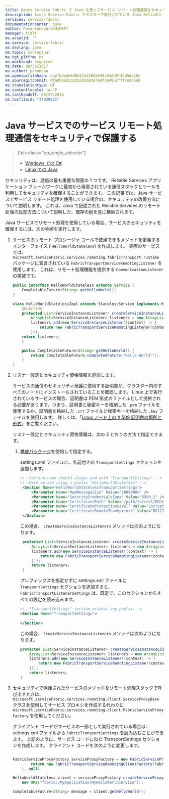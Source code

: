 ```yaml
---
title: Azure Service Fabric で Java を使ってサービス リモート処理通信をセキュリティで保護する | Microsoft Docs
description: Azure Service Fabric クラスターで実行されている Java Reliable Services のサービス リモート処理ベースの通信をセキュリティで保護する方法について説明します。
services: service-fabric
documentationcenter: java
author: PavanKunapareddyMSFT
manager: timlt
ms.assetid: ''
ms.service: service-fabric
ms.devlang: java
ms.topic: conceptual
ms.tgt_pltfrm: na
ms.workload: required
ms.date: 06/30/2017
ms.author: pakunapa
ms.openlocfilehash: cbefb3ede6d0d1fe21065b49c84db9f4db5dd39c
ms.sourcegitcommit: 0fa8b4622322b3d3003e760f364992f7f7e5d6a9
ms.translationtype: HT
ms.contentlocale: ja-JP
ms.lasthandoff: 06/27/2018
ms.locfileid: "37020815"
---
```

# <a name="secure-service-remoting-communications-in-a-java-service"></a>Java サービスでのサービス リモート処理通信をセキュリティで保護する
> [!div class="op_single_selector"]
> * [Windows での C#](service-fabric-reliable-services-secure-communication.md)
> * [Linux での Java](service-fabric-reliable-services-secure-communication-java.md)
>
>

セキュリティは、通信の最も重要な側面の 1 つです。 Reliable Services アプリケーション フレームワークに最初から用意されている通信スタックとツールを利用してセキュリティを確保することができます。 この記事では、Java サービスでサービス リモート処理を使用している場合の、セキュリティの改善方法について説明します。 これは、Java で記述された Reliable Services のリモート処理の設定方法について説明した、既存の[例](service-fabric-reliable-services-communication-remoting-java.md)を基に構築されます。 

Java サービスでリモート処理を使用している場合、サービスのセキュリティを確保するには、次の手順を実行します。

1. サービスのリモート プロシージャ コールで使用できるメソッドを定義するインターフェイス ( `HelloWorldStateless`) を作成します。 実際のサービスでは、`microsoft.serviceFabric.services.remoting.fabricTransport.runtime` パッケージに宣言されている `FabricTransportServiceRemotingListener` を使用します。 これは、リモート処理機能を提供する `CommunicationListener` の実装です。

    ```java
    public interface HelloWorldStateless extends Service {
        CompletableFuture<String> getHelloWorld();
    }

    class HelloWorldStatelessImpl extends StatelessService implements HelloWorldStateless {
        @Override
        protected List<ServiceInstanceListener> createServiceInstanceListeners() {
            ArrayList<ServiceInstanceListener> listeners = new ArrayList<>();
            listeners.add(new ServiceInstanceListener((context) -> {
                return new FabricTransportServiceRemotingListener(context,this);
            }));
        return listeners;
        }

        public CompletableFuture<String> getHelloWorld() {
            return CompletableFuture.completedFuture("Hello World!");
        }
    }
    ```
2. リスナー設定とセキュリティ資格情報を追加します。

    サービスの通信のセキュリティ保護に使用する証明書が、クラスター内のすべてのノードにインストールされていることを確認します。 Linux 上で実行されているサービスの場合、証明書は PEM 形式のファイルとして提供される必要があります。つまり、証明書と秘密キーを格納した `.pem` ファイルを使用するか、証明書を格納した `.crt` ファイルと秘密キーを格納した `.key` ファイルを使用します。 詳しくは、「[Linux ノード上の X.509 証明書の場所と形式](./service-fabric-configure-certificates-linux.md#location-and-format-of-x509-certificates-on-linux-nodes)」をご覧ください。
    
    リスナー設定とセキュリティ資格情報は、次の 2 とおりの方法で指定できます。

   1. [構成パッケージ](service-fabric-application-and-service-manifests.md)を使用して指定する。

       settings.xml ファイルに、名前付きの `TransportSettings` セクションを追加します。

       ```xml
       <!--Section name should always end with "TransportSettings".-->
       <!--Here we are using a prefix "HelloWorldStateless".-->
        <Section Name="HelloWorldStatelessTransportSettings">
            <Parameter Name="MaxMessageSize" Value="10000000" />
            <Parameter Name="SecurityCredentialsType" Value="X509_2" />
            <Parameter Name="CertificatePath" Value="/path/to/cert/BD1C71E248B8C6834C151174DECDBDC02DE1D954.crt" />
            <Parameter Name="CertificateProtectionLevel" Value="EncryptandSign" />
            <Parameter Name="CertificateRemoteThumbprints" Value="BD1C71E248B8C6834C151174DECDBDC02DE1D954" />
        </Section>

       ```

       この場合、 `createServiceInstanceListeners` メソッドは次のようになります。

       ```java
        protected List<ServiceInstanceListener> createServiceInstanceListeners() {
            ArrayList<ServiceInstanceListener> listeners = new ArrayList<>();
            listeners.add(new ServiceInstanceListener((context) -> {
                return new FabricTransportServiceRemotingListener(context,this, FabricTransportRemotingListenerSettings.loadFrom(HelloWorldStatelessTransportSettings));
            }));
            return listeners;
        }
       ```

        プレフィックスを指定せずに settings.xml ファイルに `TransportSettings` セクションを追加すると、`FabricTransportListenerSettings` は、既定で、このセクションからすべての設定を読み込みます。

        ```xml
        <!--"TransportSettings" section without any prefix.-->
        <Section Name="TransportSettings">
            ...
        </Section>
        ```
        この場合、 `CreateServiceInstanceListeners` メソッドは次のようになります。

        ```java
        protected List<ServiceInstanceListener> createServiceInstanceListeners() {
            ArrayList<ServiceInstanceListener> listeners = new ArrayList<>();
            listeners.add(new ServiceInstanceListener((context) -> {
                return new FabricTransportServiceRemotingListener(context,this);
            }));
            return listeners;
        }
       ```
3. セキュリティで保護されたサービスのメソッドをリモート処理スタックで呼び出すときは、`microsoft.serviceFabric.services.remoting.client.ServiceProxyBase` クラスを使用してサービス プロキシを作成する代わりに `microsoft.serviceFabric.services.remoting.client.FabricServiceProxyFactory` を使用してください。

    クライアント コードがサービスの一部として実行されている場合は、settings.xml ファイルから `FabricTransportSettings` を読み込むことができます。 上記のように、サービス コードに似た TransportSettings セクションを作成します。 クライアント コードを次のように変更します。

    ```java

    FabricServiceProxyFactory serviceProxyFactory = new FabricServiceProxyFactory(c -> {
            return new FabricTransportServiceRemotingClientFactory(FabricTransportRemotingSettings.loadFrom("TransportPrefixTransportSettings"), null, null, null, null);
        }, null)

    HelloWorldStateless client = serviceProxyFactory.createServiceProxy(HelloWorldStateless.class,
        new URI("fabric:/MyApplication/MyHelloWorldService"));

    CompletableFuture<String> message = client.getHelloWorld();

    ```
